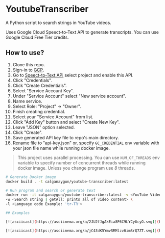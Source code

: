 # YoutubeTranscriber
A Python script to search strings in YouTube videos.

Uses Google Cloud Speect-to-Text API to generate transcripts. You can use Google Cloud Free Tier credits.


## How to use?

1. Clone this repo.
2. Sign-in to [GCP](https://console.cloud.google.com/).
3. Go to [Speect-to-Text API](https://console.cloud.google.com/apis/api/speech.googleapis.com/overview)
   select project and enable this API.
1. Click "Credentials".
2. Click "Create Credentials".
3. Select "Service Account Key".
4. Under "Service Account" select "New service account".
5. Name service.
6.  Select Role: "Project" -> "Owner".
7.  Finish creating credential.
8.  Select your "Service Account" from list.
9.  Click "Add Key" button and select "Create New Key".
10. Leave "JSON" option selected.
11. Click "Create".
12. Save generated API key file to repo's main directory.
13. Rename file to "api-key.json" or, specify `GC_CREDENTIAL` env variable with your json file name
    while running docker image.
    
> This project uses parallel processing. You can use `NUM_OF_THREADS` env variable to specify number of
concurrent threads while running docker image. Unless you change program use *8* threads.

``` bash
# Generate Docker image
docker build . -t calganaygun/youtube-transcriber:latest

# Run program and search or generate text
docker run -it calganaygun/youtube-transcriber:latest -v <YouTube Video ID> \
-w <Search string | getAll: prints all of video content> \
-l <Language code Example: 'tr-TR'>

## Examples

[![asciicast](https://asciinema.org/a/2JU2fJgAkEia8P6C9LYCyUcyO.svg)](https://asciinema.org/a/2JU2fJgAkEia8P6C9LYCyUcyO)

[![asciicast](https://asciinema.org/a/jC43dK5YmvSRMlzv6imSrQ7ZT.svg)](https://asciinema.org/a/jC43dK5YmvSRMlzv6imSrQ7ZT)
